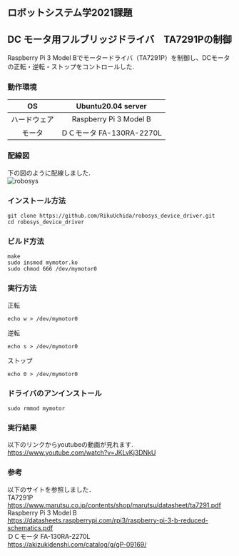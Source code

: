 ## ロボットシステム学2021課題
## DC モータ用フルブリッジドライバ　TA7291Pの制御
Raspberry Pi 3 Model Bでモータードライバ（TA7291P）を制御し、DCモータの正転・逆転・ストップをコントロールした. 
### 動作環境 
| OS | Ubuntu20.04 server |
|:-:|:-:|
| ハードウェア | Raspberry Pi 3 Model B |
| モータ | ＤＣモータ FA-130RA-2270L |

### 配線図
下の図のように配線しました.   
![robosys](https://user-images.githubusercontent.com/54020567/144742794-69617586-27d9-42d7-b9f7-e81eaae5dc4a.png)

### インストール方法
```
git clone https://github.com/RikuUchida/robosys_device_driver.git
cd robosys_device_driver
```
### ビルド方法
```
make
sudo insmod mymotor.ko
sudo chmod 666 /dev/mymotor0
```
### 実行方法
正転
```
echo w > /dev/mymotor0
```
逆転
```
echo s > /dev/mymotor0
```
ストップ
```
echo 0 > /dev/mymotor0
```
### ドライバのアンインストール
```
sudo rmmod mymotor
```
### 実行結果
以下のリンクからyoutubeの動画が見れます.   
https://www.youtube.com/watch?v=JKLvKj3DNkU
### 参考
以下のサイトを参照しました．  
TA7291P  
https://www.marutsu.co.jp/contents/shop/marutsu/datasheet/ta7291.pdf  
Raspberry Pi 3 Model B  
https://datasheets.raspberrypi.com/rpi3/raspberry-pi-3-b-reduced-schematics.pdf  
ＤＣモータ FA-130RA-2270L  
https://akizukidenshi.com/catalog/g/gP-09169/
